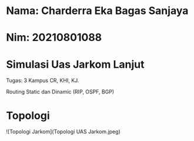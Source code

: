 # Nama: Charderra Eka Bagas Sanjaya

# Nim: 20210801088

# Simulasi Uas Jarkom Lanjut

Tugas: 
3 Kampus CR, KHI, KJ. 

Routing Static dan Dinamic (RIP, OSPF, BGP)

# Topologi
![Topologi Jarkom](Topologi UAS Jarkom.jpeg)

